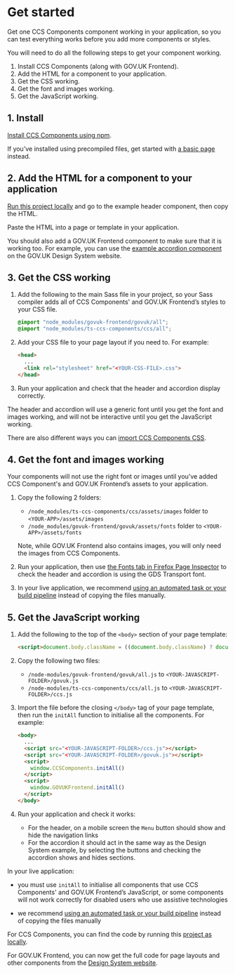 # Get started

<!-- Get CCS Components working in your application, so you can test everything works before you add more components or styles. -->
Get one CCS Components component working in your application, so you can test everything works before you add more components or styles.

You will need to do all the following steps to get your component working.

1. Install CCS Components (along with GOV.UK Frontend).
2. Add the HTML for a component to your application.
3. Get the CSS working.
4. Get the font and images working.
5. Get the JavaScript working.

## 1. Install

[Install CCS Components using npm](/docs/instillation/install-with-npm.md).

If you’ve installed using precompiled files, get started with [a basic page](/docs/instillation/install-using-compiled-files.md#check-an-example-page) instead.

## 2. Add the HTML for a component to your application

[Run this project locally](/docs/contributing/running-locally.md) and go to the example header component, then copy the HTML.

Paste the HTML into a page or template in your application.

You should also add a GOV.UK Frontend component to make sure that it is working too.
For example, you can use the [example accordion component](https://design-system.service.gov.uk/components/accordion/#accordion-example) on the GOV.UK Design System website.

## 3. Get the CSS working

1.  Add the following to the main Sass file in your project, so your Sass compiler adds all of CCS Components' and GOV.UK Frontend’s styles to your CSS file.

    ```scss
    @import "node_modules/govuk-frontend/govuk/all";
    @import "node_modules/ts-ccs-components/ccs/all";
    ```

2.  Add your CSS file to your page layout if you need to. For example:

    ```html
    <head>
      ...
      <link rel="stylesheet" href="<YOUR-CSS-FILE>.css">
    </head>
    ```

3. Run your application and check that the header and accordion display correctly.

The header and accordion will use a generic font until you get the font and images working, and will not be interactive until you get the JavaScript working.

<!-- TODO: Add Link -->
There are also different ways you can [import CCS Components CSS](import-assets.md#css).

## 4. Get the font and images working

Your components will not use the right font or images until you’ve added CCS Component's and GOV.UK Frontend’s assets to your application.

1.  Copy the following 2 folders:

    - `/node_modules/ts-ccs-components/ccs/assets/images` folder to `<YOUR-APP>/assets/images`
    - `/node_modules/govuk-frontend/govuk/assets/fonts` folder to `<YOUR-APP>/assets/fonts`

    Note, while GOV.UK Frontend also contains images, you will only need the images from CCS Components.

2.  Run your application, then use [the Fonts tab in Firefox Page Inspector](https://frontend.design-system.service.gov.uk/get-started/#:~:text=the%20Fonts%20tab%20in%20Firefox%20Page%20Inspector) to check the header and accordion is using the GDS Transport font.
<!-- TODO: Update this link -->
3. In your live application, we recommend [using an automated task or your build pipeline](import-assets.md#image-assets) instead of copying the files manually.

## 5. Get the JavaScript working

1.  Add the following to the top of the `<body>` section of your page template:

    ```html
    <script>document.body.className = ((document.body.className) ? document.body.className + ' js-enabled' : 'js-enabled');</script>
    ```

2.  Copy the following two files:
    - `/node-modules/govuk-frontend/govuk/all.js` to `<YOUR-JAVASCRIPT-FOLDER>/govuk.js`
    - `/node-modules/ts-ccs-components/ccs/all.js` to `<YOUR-JAVASCRIPT-FOLDER>/ccs.js`

3.  Import the file before the closing `</body>` tag of your page template, then run the `initAll` function to initialise all the components. For example:

    ```html
    <body>
      ...
      <script src="<YOUR-JAVASCRIPT-FOLDER>/ccs.js"></script>
      <script src="<YOUR-JAVASCRIPT-FOLDER>/govuk.js"></script>
      <script>
        window.CCSComponents.initAll()
      </script>
      <script>
        window.GOVUKFrontend.initAll()
      </script>
    </body>
    ```
4.  Run your application and check it works:
    - For the header, on a mobile screen the `Menu` button should show and hide the navigation links
    - For the accordion it should act in the same way as the Design System example, by selecting the buttons and checking the accordion shows and hides sections.

In your live application:

- you must use `initAll` to initialise all components that use CCS Components' and GOV.UK Frontend’s JavaScript, or some components will not work correctly for disabled users who use assistive technologies
<!-- TODO: Update this link -->
- we recommend [using an automated task or your build pipeline](import-assets.md#javascript) instead of copying the files manually

<!-- TODO: Update this link in future for space -->
For CCS Components, you can find the code by running this [project as locally](/docs/contributing/running-locally.md).

For GOV.UK Frontend, you can now get the full code for page layouts and other components from the [Design System website](https://design-system.service.gov.uk/).
